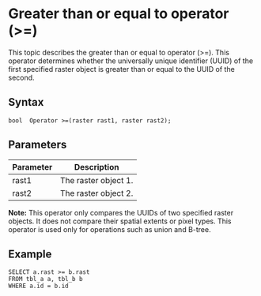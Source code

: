 # Greater than or equal to operator \(\>=\)

This topic describes the greater than or equal to operator \(\>=\). This operator determines whether the universally unique identifier \(UUID\) of the first specified raster object is greater than or equal to the UUID of the second.

## Syntax

```
bool  Operator >=(raster rast1, raster rast2);
```

## Parameters

|Parameter|Description|
|---------|-----------|
|rast1|The raster object 1.|
|rast2|The raster object 2.|

**Note:** This operator only compares the UUIDs of two specified raster objects. It does not compare their spatial extents or pixel types. This operator is used only for operations such as union and B-tree.

## Example

```
SELECT a.rast >= b.rast 
FROM tbl_a a, tbl_b b
WHERE a.id = b.id
```

